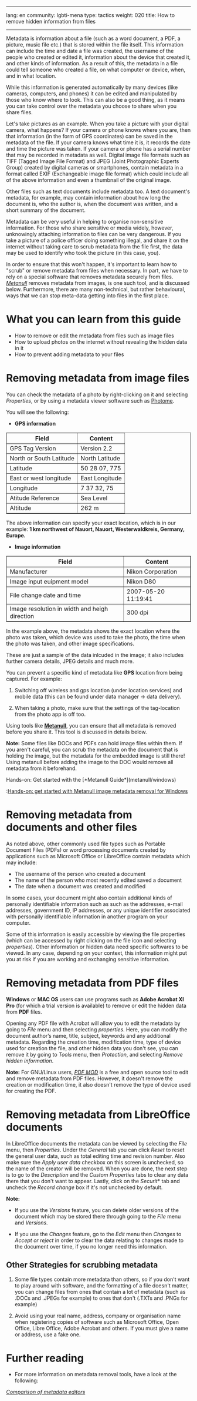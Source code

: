 
---

lang: en
community: lgbti-mena
type: tactics
weight: 020
title: How to remove hidden information from files

---

Metadata is information about a file (such as a word document, a PDF, a picture, music file etc.) that is stored within the file itself. This information can include the time and date a file was created, the username of the people who created or edited it, information about the device that created it, and other kinds of information. As a result of this, the metadata in a file could tell someone who created a file, on what computer or device, when, and in what location.

While this information is generated automatically by many devices (like cameras, computers, and phones) it can be edited and manipulated by those who know where to look. This can also be a good thing, as it means you can take control over the metadata you choose to share when you share files. 

Let's take pictures as an example. When you take a picture with your digital camera, what happens? If your camera or phone knows where you are, then that information (in the form of GPS coordinates) can be saved in the metadata of the file. If your camera knows what time it is, it records the date and time the picture was taken. If your camera or phone has a serial number that may be recorded in metadata as well. Digital image file formats such as TIFF (Tagged Image File Format) and JPEG (Joint Photographic Experts Group) created by digital cameras or smartphones, contain metadata in a format called EXIF (Exchangeable image file format) which could include all of the above information and even a thumbnail of the original image. 

Other files such as text documents include metadata too. A text document's metadata, for example, may contain information about how long the document is, who the author is, when the document was written, and a short summary of the document.

Metadata can be very useful in helping to organise non-sensitive information. For those who share sensitive or media widely, however, unknowingly attaching information to files can be very dangerous. If you take a picture of a police officer doing something illegal, and share it on the internet without taking care to scrub metadata from the file first, the data may be used to identify who took the picture (in this case, you). 

In order to ensure that this won't happen, it's important to learn how to "scrub" or remove metadata from files when necessary. In part, we have to rely on a special software that removes metadata securely from files. [*Metanull*](../metanull/windows) removes metadata from images, is one such tool, and is discussed below. Furthermore, there are many non-technical, but rather behavioural, ways that we can stop meta-data getting into files in the first place.

# What you can learn from this guide

- How to remove or edit the metadata from files such as image files
- How to upload photos on the internet without revealing the hidden data in it
- How to prevent adding metadata to your files

# Removing metadata from image files
You can check the metadata of a photo by right-clicking on it and selecting *Properties*, or by using a metadata viewer software such as [Photome](http://www.photome.de/download_en.html).

You will see the following:

- **GPS information**

<table border="1">
<tbody>
<tr>
<th>Field</th>
<th>Content</th>
</tr>
<tr>
<td>GPS Tag Version</td>
<td>Version 2.2</td>
</tr>
<tr>
<td>North or South Latitude</td>
<td>North Latitude</td>
</tr>
<tr>
<td>Latitude</td>
<td>50 28 07, 775</td>
</tr>
<tr>
<td>East or west longitude</td>
<td>East Longitude</td>
</tr>
<tr>
<td>Longitude</td>
<td>7 37 32, 75</td>
</td>
</tr>
<tr>
<td>Atitude Reference</td>
<td>Sea Level</td>
</tr>
<tr>
<td>Altitude</td>
<td>262 m</td>
</td>
</tr>
</tbody>
</table>

The above information can specify your exact location, which is in our example: **1 km northwest of Nauort, Nauort, Westerwaldkreis, Germany, Europe.**

- **Image information**

<table border="1">
<tbody>
<tr>
<th>Field</th>
<th>Content</th>
</tr>
<tr>
<td>Manufacturer</td>
<td>Nikon Corporation</td>
</tr>
<tr>
<td>Image input euipment model</td>
<td>Nikon D80</td>
</tr>
<tr>
<td>File change date and time</td>
<td>2007-05-20 11:19:41</td>
</tr>
<tr>
<td>Image resolution in width and heigh direction</td>
<td>300 dpi</td>
</tr>
</tbody>
</table>

In the example above, the metadata shows the exact location where the photo was taken, which device was used to take the photo, the time when the photo was taken, and other image specifications.

These are just a sample of the data inlcuded in the image; it also includes further camera details, JPEG details and much more.

You can prevent a specific kind of metadata like **GPS** location from being captured. For example:

1. Switching off wireless and gps location (under location services) and mobile data (this can be found under data manager -> data delivery). 

2. When taking a photo, make sure that the settings of the tag-location from the photo app is off too. 

Using tools like [**Metanull**](metanull/windows), you can ensure that all metadata is removed before you share it. This tool is discussed in details below.

**Note:** Some files like DOCs and PDFs can hold image files within them. If you aren't careful, you can scrub the metadata on the document that is holding the image, but the metadata for the embedded image is still there! Using metanull before adding the image to the DOC would remove all metadata from it beforehand.

<div class=getstarted markdown=1>
Hands-on: Get started with the [*Metanull Guide*](metanull/windows)
</div>

:[Hands-on: get started with Metanull image metadata removal for Windows](../../tools/windows/metanull)





# Removing metadata from documents and other files
As noted above, other commonly used file types such as Portable Document Files (PDFs) or word processing documents created by applications such as Microsoft Office or LibreOffice contain metadata which may include:

- The username of the person who created a document
- The name of the person who most recently edited saved a document
- The date when a document was created and modified

In some cases, your document might also contain additional kinds of personally identifiable information such as such as the addresses, e-mail addresses, government ID, IP addresses, or any unique identifier associated with personally identifiable information in another program on your computer.

Some of this information is easily accessible by viewing the file properties (which can be accessed by right clicking on the file icon and selecting *properties*). Other information or hidden data need specific softwares to be viewed. In any case, depending on your context, this information might put you at risk if you are working and exchanging sensitive information. 





# Removing metadata from PDF files
**Windows** or **MAC OS** users can use programs such as **Adobe Acrobat XI Pro** (for which a trial version is available) to remove or edit the hidden data from **PDF** files.

Opening any PDF file with Acrobat will allow you to edit the metadata by going to *File* menu and then selecting *properties*. Here, you can modify the document author’s name, title, subject, keywords and any additional metadata. Regarding the creation time, modification time, type of device used for creation the file, and other hidden data you don't see, you can remove it by going to *Tools* menu, then *Protection*, and selecting *Remove hidden information*. 

**Note:** For GNU/Linux users, [*PDF MOD*](https://live.gnome.org/PdfMod) is a free and open source tool to edit and remove metadata from PDF files. However, it doesn't remove the creation or modification time, it also doesn't remove the type of device used for creating the PDF.





# Removing metadata from LibreOffice documents
In LibreOffice documents the metadata can be viewed by selecting the *File* menu, then *Properties*. Under the *General* tab you can click *Reset* to reset the general user data, such as total editing time and revision number. Also make sure the *Apply user data* checkbox on this screen is unchecked, so the name of the creator will be removed. When you are done, the next step is to go to the *Description* and the *Custom Properties* tabs to clear any data there that you don't want to appear. Lastly, click on the *Securit** tab and uncheck the *Record change* box if it's not unchecked by default. 


**Note:** 

- If you use the *Versions* feature, you can delete older versions of the document which may be stored there through going to the *File* menu and *Versions*.

- If you use the *Changes* feature, go to the *Edit* menu then *Changes* to *Accept or reject* in order to clear the data relating to changes made to the document over time, if you no longer need this information.

## Other Strategies for scrubbing metadata ##

1. Some file types contain more metadata than others, so if you don't want to play around with software, and the formatting of a file doesn't matter, you can change files from ones that contain a lot of metadata (such as .DOCs and .JPEGs for example) to ones that don't (.TXTs and .PNGs for example)

2. Avoid using your real name, address, company or organisation name when registering copies of software such as Microsoft Office, Open Office, Libre Office, Adobe Acrobat and others. If you must give a name or address, use a fake one. 




# Further reading

- For more information on metadata removal tools, have a look at the following:

[*Comparison of metadata editors*](https://en.wikipedia.org/wiki/Comparison_of_metadata_editors)
